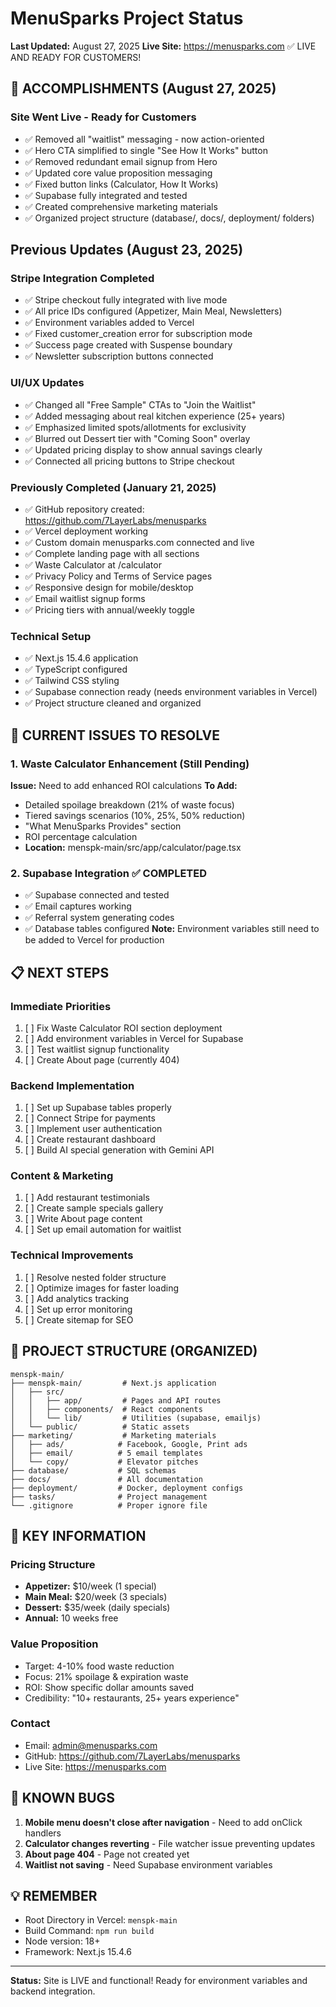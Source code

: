# MenuSparks Project Status
**Last Updated:** August 27, 2025
**Live Site:** https://menusparks.com ✅ LIVE AND READY FOR CUSTOMERS!

## 🎉 ACCOMPLISHMENTS (August 27, 2025)

### Site Went Live - Ready for Customers
- ✅ Removed all "waitlist" messaging - now action-oriented
- ✅ Hero CTA simplified to single "See How It Works" button
- ✅ Removed redundant email signup from Hero
- ✅ Updated core value proposition messaging
- ✅ Fixed button links (Calculator, How It Works)
- ✅ Supabase fully integrated and tested
- ✅ Created comprehensive marketing materials
- ✅ Organized project structure (database/, docs/, deployment/ folders)

## Previous Updates (August 23, 2025)

### Stripe Integration Completed
- ✅ Stripe checkout fully integrated with live mode
- ✅ All price IDs configured (Appetizer, Main Meal, Newsletters)
- ✅ Environment variables added to Vercel
- ✅ Fixed customer_creation error for subscription mode
- ✅ Success page created with Suspense boundary
- ✅ Newsletter subscription buttons connected

### UI/UX Updates
- ✅ Changed all "Free Sample" CTAs to "Join the Waitlist"
- ✅ Added messaging about real kitchen experience (25+ years)
- ✅ Emphasized limited spots/allotments for exclusivity
- ✅ Blurred out Dessert tier with "Coming Soon" overlay
- ✅ Updated pricing display to show annual savings clearly
- ✅ Connected all pricing buttons to Stripe checkout

### Previously Completed (January 21, 2025)
- ✅ GitHub repository created: https://github.com/7LayerLabs/menusparks
- ✅ Vercel deployment working
- ✅ Custom domain menusparks.com connected and live
- ✅ Complete landing page with all sections
- ✅ Waste Calculator at /calculator
- ✅ Privacy Policy and Terms of Service pages
- ✅ Responsive design for mobile/desktop
- ✅ Email waitlist signup forms
- ✅ Pricing tiers with annual/weekly toggle

### Technical Setup
- ✅ Next.js 15.4.6 application
- ✅ TypeScript configured
- ✅ Tailwind CSS styling
- ✅ Supabase connection ready (needs environment variables in Vercel)
- ✅ Project structure cleaned and organized

## 🔧 CURRENT ISSUES TO RESOLVE

### 1. Waste Calculator Enhancement (Still Pending)
**Issue:** Need to add enhanced ROI calculations
**To Add:** 
- Detailed spoilage breakdown (21% of waste focus)
- Tiered savings scenarios (10%, 25%, 50% reduction)
- "What MenuSparks Provides" section
- ROI percentage calculation
- **Location:** menspk-main/src/app/calculator/page.tsx

### 2. Supabase Integration ✅ COMPLETED
- ✅ Supabase connected and tested
- ✅ Email captures working
- ✅ Referral system generating codes
- ✅ Database tables configured
**Note:** Environment variables still need to be added to Vercel for production

## 📋 NEXT STEPS

### Immediate Priorities
1. [ ] Fix Waste Calculator ROI section deployment
2. [ ] Add environment variables in Vercel for Supabase
3. [ ] Test waitlist signup functionality
4. [ ] Create About page (currently 404)

### Backend Implementation
1. [ ] Set up Supabase tables properly
2. [ ] Connect Stripe for payments
3. [ ] Implement user authentication
4. [ ] Create restaurant dashboard
5. [ ] Build AI special generation with Gemini API

### Content & Marketing
1. [ ] Add restaurant testimonials
2. [ ] Create sample specials gallery
3. [ ] Write About page content
4. [ ] Set up email automation for waitlist

### Technical Improvements
1. [ ] Resolve nested folder structure
2. [ ] Optimize images for faster loading
3. [ ] Add analytics tracking
4. [ ] Set up error monitoring
5. [ ] Create sitemap for SEO

## 📁 PROJECT STRUCTURE (ORGANIZED)

```
menspk-main/
├── menspk-main/         # Next.js application
│   ├── src/
│   │   ├── app/         # Pages and API routes
│   │   ├── components/  # React components
│   │   └── lib/         # Utilities (supabase, emailjs)
│   └── public/          # Static assets
├── marketing/           # Marketing materials
│   ├── ads/            # Facebook, Google, Print ads
│   ├── email/          # 5 email templates
│   └── copy/           # Elevator pitches
├── database/           # SQL schemas
├── docs/               # All documentation
├── deployment/         # Docker, deployment configs
├── tasks/              # Project management
└── .gitignore          # Proper ignore file
```

## 🔑 KEY INFORMATION

### Pricing Structure
- **Appetizer:** $10/week (1 special)
- **Main Meal:** $20/week (3 specials)  
- **Dessert:** $35/week (daily specials)
- **Annual:** 10 weeks free

### Value Proposition
- Target: 4-10% food waste reduction
- Focus: 21% spoilage & expiration waste
- ROI: Show specific dollar amounts saved
- Credibility: "10+ restaurants, 25+ years experience"

### Contact
- Email: admin@menusparks.com
- GitHub: https://github.com/7LayerLabs/menusparks
- Live Site: https://menusparks.com

## 🐛 KNOWN BUGS

1. **Mobile menu doesn't close after navigation** - Need to add onClick handlers
2. **Calculator changes reverting** - File watcher issue preventing updates
3. **About page 404** - Page not created yet
4. **Waitlist not saving** - Need Supabase environment variables

## 💡 REMEMBER

- Root Directory in Vercel: `menspk-main`
- Build Command: `npm run build`
- Node version: 18+
- Framework: Next.js 15.4.6

---

**Status:** Site is LIVE and functional! Ready for environment variables and backend integration.
